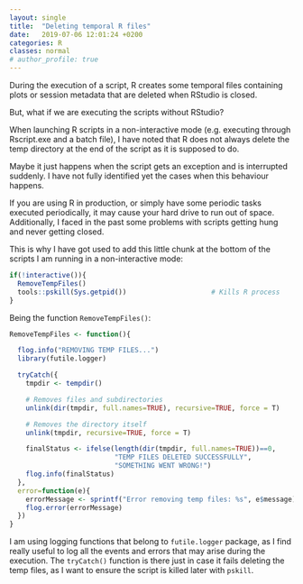 ```yaml
---
layout: single
title:  "Deleting temporal R files"
date:   2019-07-06 12:01:24 +0200
categories: R
classes: normal
# author_profile: true
---
```


During the execution of a script, R creates some temporal files containing plots or session metadata that are deleted when RStudio is closed.

But, what if we are executing the scripts without RStudio?

When launching R scripts in a non-interactive mode (e.g. executing through Rscript.exe and a batch file), I have noted that R does not always delete the temp directory at the end of the script as it is supposed to do.

Maybe it just happens when the script gets an exception and is interrupted suddenly. I have not fully identified yet the cases when this behaviour happens.

If you are using R in production, or simply have some periodic tasks executed periodically, it may cause your hard drive to run out of space.
Additionally, I faced in the past some problems with scripts getting hung and never getting closed.

This is why I have got used to add this little chunk at the bottom of the scripts I am running in a non-interactive mode:

```r
if(!interactive()){
  RemoveTempFiles()
  tools::pskill(Sys.getpid())                     # Kills R process
}
```

Being the function `RemoveTempFiles()`:

```r
RemoveTempFiles <- function(){

  flog.info("REMOVING TEMP FILES...")
  library(futile.logger)

  tryCatch({
    tmpdir <- tempdir()

    # Removes files and subdirectories
    unlink(dir(tmpdir, full.names=TRUE), recursive=TRUE, force = T)    

    # Removes the directory itself
    unlink(tmpdir, recursive=TRUE, force = T)                           

    finalStatus <- ifelse(length(dir(tmpdir, full.names=TRUE))==0,
                          "TEMP FILES DELETED SUCCESSFULLY",
                          "SOMETHING WENT WRONG!")
    flog.info(finalStatus)
  },
  error=function(e){
    errorMessage <- sprintf("Error removing temp files: %s", e$message)
    flog.error(errorMessage)
  })
}
```


I am using logging functions that belong to `futile.logger` package, as I find really useful to log all the events and errors that may arise during the execution.
The `tryCatch()` function is there just in case it fails deleting the temp files, as I want to ensure the script is killed later with `pskill`.
